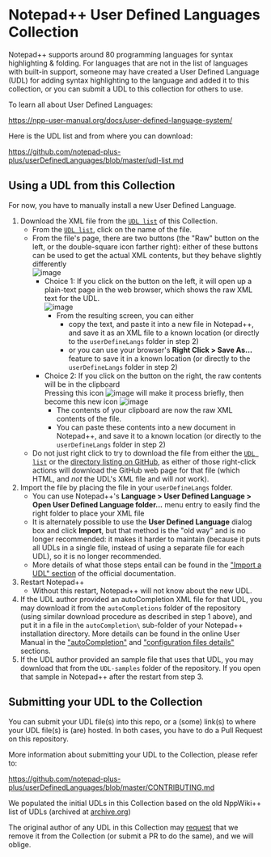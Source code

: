 # Notepad++ User Defined Languages Collection

Notepad++ supports around 80 programming languages for syntax highlighting & folding.  For languages that are not in the list of languages with built-in support, someone may have created a User Defined Language (UDL) for adding syntax highlighting to the language and added it to this collection, or you can submit a UDL to this collection for others to use. 

To learn all about User Defined Languages:

https://npp-user-manual.org/docs/user-defined-language-system/

Here is the UDL list and from where you can download:

https://github.com/notepad-plus-plus/userDefinedLanguages/blob/master/udl-list.md

## Using a UDL from this Collection

For now, you have to manually install a new User Defined Language.

1. Download the XML file from the [`UDL list`](./udl-list.md) of this Collection.
   - From the [`UDL list`](./udl-list.md), click on the name of the file.
   - From the file's page, there are two buttons (the "Raw" button on the left, or the double-square icon farther right): either of these buttons can be used to get the actual XML contents, but they behave slightly differently
       <br>![image](https://user-images.githubusercontent.com/17455758/185504202-754541f7-ee6f-4e77-9a6b-2338448e0dfa.png)
       - Choice 1: If you click on the button on the left, it will open up a plain-text page in the web browser, which shows the raw XML text for the UDL.
           <br>![image](https://user-images.githubusercontent.com/17455758/193082422-d9c68744-c840-44c4-9e08-85f93985c960.png)
           - From the resulting screen, you can either 
               - copy the text, and paste it into a new file in Notepad++, and save it as an XML file to a known location (or directly to the `userDefineLangs` folder in step 2)
               - or you can use your browser's **Right Click > Save As...** feature to save it in a known location (or directly to the `userDefineLangs` folder in step 2)
       - Choice 2: If you click on the button on the right, the raw contents will be in the clipboard
           <br>Pressing this icon ![image](https://user-images.githubusercontent.com/17455758/193082624-c67b4c77-35bd-4386-9d83-b882e0208565.png) will make it process briefly, then become this new icon ![image](https://user-images.githubusercontent.com/17455758/193084173-b36a8d5d-f057-4d89-98a8-c98e8a7f331d.png)
           - The contents of your clipboard are now the raw XML contents of the file.
           - You can paste these contents into a new document in Notepad++, and save it to a known location (or directly to the `userDefineLangs` folder in step 2)
   - Do not just right click to try to download the file from either the [`UDL list`](./udl-list.md) or the [directory listing on GitHub](https://github.com/notepad-plus-plus/userDefinedLanguages/tree/master/UDLs), as either of those right-click actions will download the GitHub web page for that file (which HTML, and _not_ the UDL's XML file and will _not_ work).
2. Import the file by placing the file in your `userDefineLangs` folder.  
    - You can use Notepad++'s **Language > User Defined Language > Open User Defined Language folder...** menu entry to easily find the right folder to place your XML file
    - It is alternately possible to use the **User Defined Language** dialog box and click **Import**, but that method is the "old way" and is no longer recommended: it makes it harder to maintain (because it puts all UDLs in a single file, instead of using a separate file for each UDL), so it is no longer recommended.
    - More details of what those steps entail can be found in the ["Import a UDL" section](https://npp-user-manual.org/docs/user-defined-language-system/#import-a-udl) of the official documentation.
3. Restart Notepad++
    - Without this restart, Notepad++ will not know about the new UDL.
4. If the UDL author provided an autoCompletion XML file for that UDL, you may download it from the `autoCompletions` folder of the repository (using similar download procedure as described in step 1 above), and put it in a file in the `autoCompletion\` sub-folder of your Notepad++ installation directory.  More details can be found in the online User Manual in the ["autoCompletion"](https://npp-user-manual.org/docs/auto-completion/) and ["configuration files details"](https://npp-user-manual.org/docs/config-files/#other-configuration-files) sections.
5. If the UDL author provided an sample file that uses that UDL, you may download that from the `UDL-samples` folder of the repository.  If you open that sample in Notepad++ after the restart from step 3.

## Submitting your UDL to the Collection

You can submit your UDL file(s) into this repo, or a (some) link(s) to where your UDL file(s) is (are) hosted.
In both cases, you have to do a Pull Request on this repository. 

More information about submitting your UDL to the Collection, please refer to:

https://github.com/notepad-plus-plus/userDefinedLanguages/blob/master/CONTRIBUTING.md

We populated the initial UDLs in this Collection based on the old NppWiki++ list of UDLs (archived at [archive.org](https://web.archive.org/web/20180814202307/http://docs.notepad-plus-plus.org/index.php/User_Defined_Language_Files))

The original author of any UDL in this Collection may [request](https://github.com/notepad-plus-plus/userDefinedLanguages/issues) that we remove it from the Collection (or submit a PR to do the same), and we will oblige.
